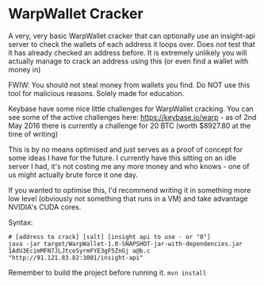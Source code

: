 # WarpWallet Cracker
A very, very basic WarpWallet cracker that can optionally use an insight-api server to check the wallets of each
address it loops over. Does *not* test that it has already checked an address before. It is extremely unlikely you will
actually manage to crack an address using this (or even find a wallet with money in)

FWIW: You should not steal money from wallets you find. Do NOT use this tool for malicious reasons. Solely made for
education.

Keybase have some nice little challenges for WarpWallet cracking. You can see some of the active challenges here:
https://keybase.io/warp - as of 2nd May 2016 there is currently a challenge for 20 BTC (worth $8927.80 at the time of
writing)

This is by no means optimised and just serves as a proof of concept for some ideas I have for the future. I currently
have this sitting on an idle server I had, it's not costing me any more money and who knows - one of us might actually
brute force it one day.

If you wanted to optimise this, I'd recommend writing it in something more low level (obviously not something that runs
in a VM) and take advantage NVIDIA's CUDA cores.

Syntax:

    # [address to crack] [salt] [insight api to use - or "0"]
    java -jar target/WarpWallet-1.0-SNAPSHOT-jar-with-dependencies.jar 1AdU3EcimMFN7JLJtceSyrmFYE3gF5ZnGj a@b.c "http://91.121.83.82:3001/insight-api"

Remember to build the project before running it. `mvn install`